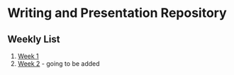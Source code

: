 # **Writing and Presentation Repository**

## Weekly List

1. [Week 1](https://github.com/abilsabili50/Writing-and-Presentation-Test/tree/main/week-1)
2. [Week 2](https://github.com/abilsabili50/Writing-and-Presentation-Test/tree/main/week-2) - going to be added
